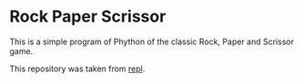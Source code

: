 # Rock Paper Scrissor
This is a simple program of Phython of the classic Rock, Paper and Scrissor game. 

This repository was taken from [repl](https://replit.com/@avelialem).
